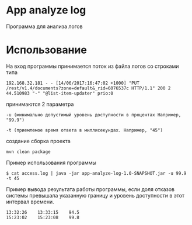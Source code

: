 # App analyze log
Программа для анализа логов

# Использование
На вход программы принимается поток из файла логов со строками типа
```
192.168.32.181 - - [14/06/2017:16:47:02 +1000] "PUT /rest/v1.4/documents?zone=default&_rid=6076537c HTTP/1.1" 200 2 44.510983 "-" "@list-item-updater" prio:0
```
принимаются 2 параметра

```
-u (минимально допустимый уровень доступности в процентах Например, "99.9")
```
```
-t (приемлемое время ответа в миллисекундах. Например, "45")
```

создание сборка проекта

```
mvn clean package
```

Пример использования программы
```
$ cat access.log | java -jar app-analyze-log-1.0-SNAPSHOT.jar -u 99.9 -t 45
```
Пример вывода результата работы программы, 
если доля отказов системы превышала указанную границу и уровень доступности в этот интервал времени. 
```
13:32:26	13:33:15	94.5
15:23:02	15:23:08	99.8
```
